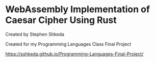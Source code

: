 # WebAssembly Implementation of Caesar Cipher Using Rust

Created by Stephen Shkeda

Created for my Programming Languages Class Final Project

https://sshkeda.github.io/Programming-Languages-Final-Project/
